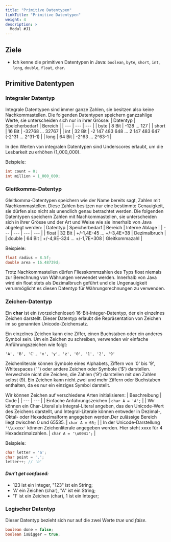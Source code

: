 ```yaml
---
title: "Primitive Datentypen"
linkTitle: "Primitive Datentypen"
weight: 4
description: >
  Modul #J1
---
```


## Ziele
* Ich kenne die primitiven Datentypen in Java: `boolean`, `byte`, `short`, `int`, `long`, `double`, `float`, `char`.


## Primitive Datentypen

### Integraler Datentyp
Integrale Datentypen sind immer ganze Zahlen, sie besitzen also keine Nachkommastellen.
Die folgenden Datentypen speichern ganzzahlige Werte, sie unterscheiden sich nur in ihrer Grösse:
| Datentyp | Speicherbedarf | Bereich |
| --- | --- | --- |
| byte | 8 Bit | -128 ... 127 |
| short | 16 Bit | -32768 ... 32767 |
| int | 32 Bit | -2 147 483 648 ... 2 147 483 647 (-2^31 ...  2^31-1) |
| long | 64 Bit | -2^63 ... 2^63-1 |

In den Werten von integralen Datentypen sind Underscores erlaubt, um die Lesbarkeit zu erhöhen (1_000_000).

Beispiele:
```java
int count = 0;
int million = 1_000_000;
```

### Gleitkomma-Datentyp
Gleitkomma-Datentypen speichern wie der Name bereits sagt, Zahlen mit Nachkommastellen. Diese Zahlen besitzen nur eine bestimmte Genauigkeit, sie dürfen also nicht als unendlich genau betrachtet werden.
Die folgenden Datentypen speichern Zahlen mit Nachkommastellen, sie unterscheiden sich in ihrer Grösse und der Art und Weise wie sie innerhalb von Java abgelegt werden:
| Datentyp | Speicherbedarf | Bereich | Interne Ablage |
| --- | --- | --- | --- |
| float | 32 Bit | +/-1,4E-45 ... +/-3,4E+38 | Dezimalbruch |
| double | 64 Bit | +/-4,9E-324 ... +/-1,7E+308 | Gleitkommazahl |

Beispiele:
```java
float radius = 8.5f;
double area = 16.48739d;
```

Trotz Nachkommastellen dürfen Fliesskommzahlen des Typs float niemals zur Berechnung von Währungen verwendet werden. Innerhalb von Java wird ein float stets als Dezimalbruch geführt und die Ungenauigkeit verunmöglicht es diesen Datentyp für Währungsrechnungen zu verwenden.

### Zeichen-Datentyp

Ein **char** ist ein (vorzeichenloser) 16-Bit-Integer-Datentyp, der ein einzelnes Zeichen darstellt. Dieser Datentyp erlaubt die Repräsentation von Zeichen im so genannten Unicode-Zeichensatz.

Ein einzelnes Zeichen kann eine Ziffer, einen Buchstaben oder ein anderes Symbol sein. Um ein Zeichen zu schreiben, verwenden wir einfache Anführungszeichen wie folgt:
```
'A', 'B', 'C', 'x', 'y', 'z', '0', '1', '2', '9'
```

Zeichenliterale können Symbole eines Alphabets, Ziffern von '0' bis '9', Whitespaces (' ') oder andere Zeichen oder Symbole ('$') darstellen. Verwechsle nicht die Zeichen, die Zahlen ('9') darstellen mit den Zahlen selbst (9).
Ein Zeichen kann nicht zwei und mehr Ziffern oder Buchstaben enthalten, da es nur ein einziges Symbol darstellt.

Wir können Zeichen auf verschiedene Arten initialisieren:
| Beschreibung | Code |
| --- | --- |
| Einfache Anführungszeichen | ```char A = 'A';``` |
| Wir können ein Char-Literal als Integral-Literal angeben, das den Unicode-Wert des Zeichens darstellt, und Integral-Literale können entweder in Dezimal-, Oktal- oder Hexadezimalform angegeben werden.Der zulässige Bereich liegt zwischen 0 und 65535. | ```char A = 65;``` |
| In der Unicode-Darstellung ```'\\uxxxx'``` können Zeichenliterale angegeben werden. Hier steht xxxx für 4 Hexadezimalzahlen. | ```char A = '\u0041';``` |

Beispiele:
```java
char letter = 'a';
char point = '.';
letter++; // 'b'
```

#### _Don’t get confused:_
* 123 ist ein Integer, "123" ist ein String;
* 'A' ein Zeichen (char), "A" ist ein String;
* '1' ist ein Zeichen (char), 1 ist ein Integer;

### Logischer Datentyp
Dieser Datentyp bezieht sich nur auf die zwei Werte _true_ und _false_.
```java
boolean done = false;
boolean isBigger = true;
```